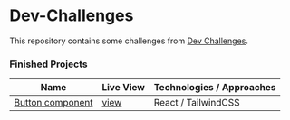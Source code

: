 # Dev-Challenges

This repository contains some challenges from [Dev Challenges](https://devchallenges.io). 

### Finished Projects

| Name                      | Live View | Technologies / Approaches |
|---------------------------|-----------|---------------------------|
| [Button component](https://github.com/azateser/devChallenges/tree/main/01-button-component) |[view](https://azateser.github.io/devChallenges/01-button-component/build/)| React / TailwindCSS     |